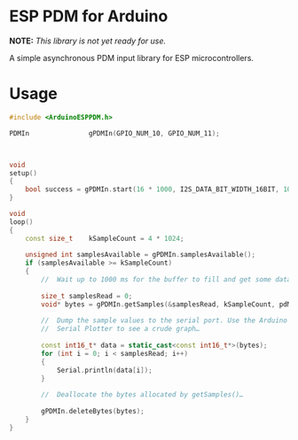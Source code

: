 # ESP PDM for Arduino

**NOTE:** *This library is not yet ready for use.*

A simple asynchronous PDM input library for ESP microcontrollers.

# Usage

```c++
#include <ArduinoESPPDM.h>

PDMIn				gPDMIn(GPIO_NUM_10, GPIO_NUM_11);



void
setup()
{
	bool success = gPDMIn.start(16 * 1000, I2S_DATA_BIT_WIDTH_16BIT, 10 * 16 * 1000);
}

void
loop()
{
	const size_t	kSampleCount = 4 * 1024;
	
	unsigned int samplesAvailable = gPDMIn.samplesAvailable();
	if (samplesAvailable >= kSampleCount)
	{
		//	Wait up to 1000 ms for the buffer to fill and get some data…
		
		size_t samplesRead = 0;
		void* bytes = gPDMIn.getSamples(&samplesRead, kSampleCount, pdMS_TO_TICKS(1000));
		
		//	Dump the sample values to the serial port. Use the Arduino IDE
		//	Serial Plotter to see a crude graph…
		
		const int16_t* data = static_cast<const int16_t*>(bytes);
		for (int i = 0; i < samplesRead; i++)
		{
			Serial.println(data[i]);
		}
		
		//	Deallocate the bytes allocated by getSamples()…
		
		gPDMIn.deleteBytes(bytes);
	}
}
```
